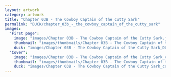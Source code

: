 ```yaml
---
layout: artwork
category: artwork
title: "Chapter 03B - The Cowboy Captain of the Cutty Sark"
permalink: "DUCK/chapter_03b_-_the_cowboy_captain_of_the_cutty_sark"
images:
  "First page":
    image: "images/Chapter 03B - The Cowboy Captain of the Cutty Sark.jpg"
    thumbnail: "images/thumbnails/Chapter 03B - The Cowboy Captain of the Cutty Sark.jpg"
    duck: "images/Chapter 03B - The Cowboy Captain of the Cutty Sark_DUCK.jpg"
  "Cover":
    image: "images/Chapter 03B - The Cowboy Captain of the Cutty Sark_cover.jpg"
    thumbnail: "images/thumbnails/Chapter 03B - The Cowboy Captain of the Cutty Sark_cover.jpg"
    duck: "images/Chapter 03B - The Cowboy Captain of the Cutty Sark_cover_DUCK.jpg"
---
```

